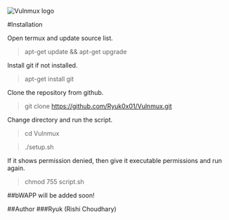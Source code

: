 ![Vulnmux logo](https://ryuk0x01.github.io/files/vulnmux/images/logo.png)

#Installation

Open termux and update source list.

>apt-get update && apt-get upgrade

Install git if not installed.

>apt-get install git

Clone the repository from github.

>git clone https://github.com/Ryuk0x01/Vulnmux.git

Change directory and run the script.

>cd Vulnmux

>./setup.sh

If it shows permission denied, then give it executable permissions and run again.

>chmod 755 script.sh


##bWAPP will be added soon!


##Author
###Ryuk (Rishi Choudhary)